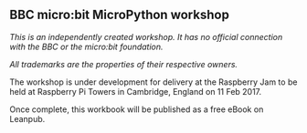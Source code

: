## BBC micro:bit MicroPython workshop

*This is an independently created workshop. It has no official connection with the BBC or the
micro:bit foundation.*

*All trademarks are the properties of their respective owners.*

The workshop is under development for delivery at the Raspberry Jam to be held at Raspberry Pi Towers in Cambridge, England on 11 Feb 2017.

Once complete, this workbook will be published as a free eBook on Leanpub.
